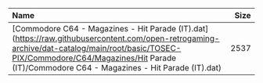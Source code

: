 |Name|Size|
|:---|---:|
|[Commodore C64 - Magazines - Hit Parade (IT).dat](https://raw.githubusercontent.com/open-retrogaming-archive/dat-catalog/main/root/basic/TOSEC-PIX/Commodore/C64/Magazines/Hit Parade (IT)/Commodore C64 - Magazines - Hit Parade (IT).dat)|2537|
